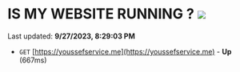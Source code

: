 # IS MY WEBSITE RUNNING ? [![](https://img.shields.io/static/v1?label=Sponsor&message=%E2%9D%A4&logo=GitHub&color=%23fe8e86)](https://github.com/sponsors/<username>)

Last updated: **9/27/2023, 8:29:03 PM**

- `GET` [https://youssefservice.me](https://youssefservice.me) - **Up** (667ms)
